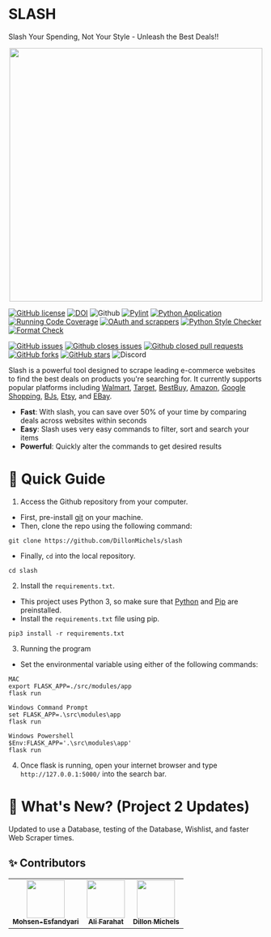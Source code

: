 # SLASH
Slash Your Spending, Not Your Style - Unleash the Best Deals!!

<p align="center"><img width="500" src="./assets/Shop.gif"></p>

[![GitHub license](https://img.shields.io/github/license/DillonMichels/slash)](https://github.com/DillonMichels/slash/blob/main/LICENSE)
[![DOI](https://zenodo.org/badge/DOI/10.5281/zenodo.14029366.svg)](https://doi.org/10.5281/zenodo.14029366)
![Github](https://img.shields.io/badge/language-python-red.svg)
[![Pylint](https://github.com/DillonMichels/slash/actions/workflows/pylint.yml/badge.svg)](https://github.com/DillonMichels/slash/actions/workflows/pylint.yml)
[![Python Application](https://github.com/DillonMichels/slash/actions/workflows/python-package.yml/badge.svg)](https://github.com/DillonMichels/slash/actions/workflows/python-package.yml)
[![Running Code Coverage](https://github.com/DillonMichels/slash/actions/workflows/code_cov.yml/badge.svg)](https://github.com/DillonMichels/slash/actions/workflows/code_cov.yml)
[![OAuth and scrappers](https://github.com/DillonMichels/slash/actions/workflows/python-package.yml/badge.svg)](https://github.com/DillonMichels/slash/actions/workflows/python-package.yml)
[![Python Style Checker](https://github.com/DillonMichels/slash/actions/workflows/style_checker.yml/badge.svg)](https://github.com/DillonMichels/slash/actions/workflows/style_checker.yml)
[![Format Check](https://github.com/DillonMichels/slash/actions/workflows/code_formatter.yml/badge.svg)](https://github.com/DillonMichels/slash/actions/workflows/code_formatter.yml)

[![GitHub issues](https://img.shields.io/github/issues/DillonMichels/slash)](https://github.com/DillonMichels/slash/issues)
[![Github closes issues](https://img.shields.io/github/issues-closed-raw/DillonMichels/slash)](https://github.com/DillonMichels/slash/issues?q=is%3Aissue+is%3Aclosed)
[![Github closed pull requests](https://img.shields.io/github/issues-pr-closed/DillonMichels/slash)](https://github.com/DillonMichels/slash/pulls?q=is%3Apr+is%3Aclosed)
<a href="https://github.com/DillonMichels/slash/network"><img alt="GitHub forks" src="https://img.shields.io/github/forks/DillonMichels/slash"></a>
<a href="https://github.com/DillonMichels/slash/stargazers"><img alt="GitHub stars" src="https://img.shields.io/github/stars/DillonMichels/slash"></a>
![Discord](https://img.shields.io/discord/1162231656980168876)

Slash is a powerful tool designed to scrape leading e-commerce websites to find the best deals on products you're searching for. It currently supports popular platforms including [Walmart](https://www.walmart.com/), [Target](https://www.target.com/), [BestBuy](https://www.bestbuy.com/),  [Amazon](https://www.amazon.com/), [Google Shopping](https://shopping.google.com/),  [BJs](https://www.bjs.com/),  [Etsy](https://www.etsy.com/), and [EBay](https://www.ebay.com/).
- **Fast**: With slash, you can save over 50% of your time by comparing deals across websites within seconds
- **Easy**: Slash uses very easy commands to filter, sort and search your items
- **Powerful**: Quickly alter the commands to get desired results

# :rocket: Quick Guide

1. Access the Github repository from your computer. 
 - First, pre-install [git](https://git-scm.com/) on  your machine. 
 - Then, clone the repo using the following command:
 ```
 git clone https://github.com/DillonMichels/slash
 ```
 * Finally, ```cd``` into the local repository.
```
cd slash
```
2. Install the ```requirements.txt```. 
- This project uses Python 3, so make sure that [Python](https://www.python.org/downloads/) and [Pip](https://pip.pypa.io/en/stable/installation/) are preinstalled.
- Install the ```requirements.txt``` file using pip.
```
pip3 install -r requirements.txt
```
3. Running the program

- Set the environmental variable using either of the following commands:
 ```
MAC
export FLASK_APP=./src/modules/app
flask run

Windows Command Prompt
set FLASK_APP=.\src\modules\app 
flask run

Windows Powershell
$Env:FLASK_APP='.\src\modules\app'
flask run
```

4. Once flask is running, open your internet browser and type ```http://127.0.0.1:5000/``` into the search bar.

<p>
 
# :dizzy: What's New? (Project 2 Updates)

Updated to use a Database, testing of the Database, Wishlist, and faster Web Scraper times.

:sparkles: Contributors
---
<table>
  <tr>
    <td align="center"><a href="https://github.com/Mohsen-Esfandyari"><img src="https://avatars.githubusercontent.com/u/166367760?v=4" width="75px;" alt=""/><br /><sub><b>Mohsen-Esfandyari</b></sub></a></td>
    <td align="center"><a href="https://github.com/ali-f-alfa"><img src="https://avatars.githubusercontent.com/u/45769531?v=4" width="75px;" alt=""/><br /><sub><b>Ali Farahat</b></sub></a></td>
    <td align="center"><a href="https://github.com/DillonMichels"><img src="https://avatars.githubusercontent.com/u/88557889?v=4" width="75px;" alt=""/><br /><sub><b>Dillon Michels</b></sub></a></td>
  </tr>
</table>
